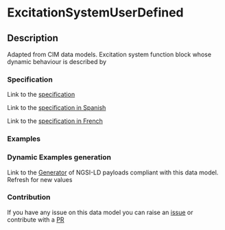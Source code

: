 # ExcitationSystemUserDefined

## Description 

Adapted from CIM data models. Excitation system function block whose dynamic behaviour is described by
### Specification

Link to the [specification](https://smart-data-models.github.io/dataModel.EnergyCIM/ExcitationSystemUserDefined/doc/spec.md)

Link to the [specification in Spanish](https://smart-data-models.github.io/dataModel.EnergyCIM/ExcitationSystemUserDefined/doc/spec_ES.md)

Link to the [specification in French](https://smart-data-models.github.io/dataModel.EnergyCIM/ExcitationSystemUserDefined/doc/spec_FR.md)
### Examples
### Dynamic Examples generation

Link to the [Generator](https://smartdatamodels.org/extra/ngsi-ld_generator_v0.91.php?schemaUrl=https://raw.githubusercontent.com/smart-data-models/dataModel.EnergyCIM/master/ExcitationSystemUserDefined/schema.json&email=info@smartdatamodels.org) of NGSI-LD payloads compliant with this data model. Refresh for new values
### Contribution

 If you have any issue on this data model you can raise an [issue](https://github.com/smart-data-models/dataModel.EnergyCIM/issues)  or contribute with a [PR](https://github.com/smart-data-models/dataModel.EnergyCIM/pulls)